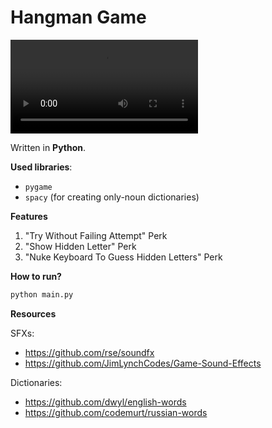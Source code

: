 # Hangman Game

<video src="https://github.com/user-attachments/assets/e11c7012-f85b-4dd8-9b68-0cad7ba7387c"></video>

Written in **Python**.

**Used libraries**:
- `pygame`
- `spacy` (for creating only-noun dictionaries)

**Features**
1. "Try Without Failing Attempt" Perk
2. "Show Hidden Letter" Perk
3. "Nuke Keyboard To Guess Hidden Letters" Perk

**How to run?**
```bash
python main.py
```

**Resources**

SFXs: 
- https://github.com/rse/soundfx
- https://github.com/JimLynchCodes/Game-Sound-Effects
 
Dictionaries:
- https://github.com/dwyl/english-words
- https://github.com/codemurt/russian-words